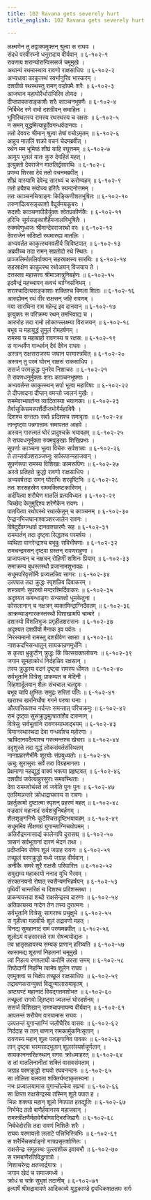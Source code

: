 ```yaml
---
title: 102 Ravana gets severely hurt
title_english: 102 Ravana gets severely hurt

---
```


<div class="audioEmbed"  caption="श्रीराम-हरिसीताराममूर्ति-घनपाठिभ्यां वचनम्" src="https://archive.org/download/Ramayana-recitation-Sriram-harisItArAmamUrti-Ghanapaati-v2/Kanda_6/Kanda_6_YK-102-Ravana_gets_severely_hurt_0.mp3"></div>

लक्ष्मणेन तु तद्वाक्यमुक्तन् श्रुत्वा स राघवः ।  
संदधे परवीरघ्नो धनुरादाय वीर्यवान् ॥ ६-१०२-१  
रावणाय शरान्घोरान्विससर्ज चमूमुखे ।  
अथान्यं रथमास्थाय रावणो राक्षसाधिपः ॥ ६-१०२-२  
अभ्यधावा काकुत्स्थं स्वर्भानुरिव भास्करम् ।  
दशग्रीवो रथस्थस्तु रामन् वज्रोपमैः शरैः ॥ ६-१०२-३  
आजघान महाघोरैर्धाराभिरिव तोयदः ।  
दीप्तपावकसङ्काशैः शरैः काञ्चनभूषणैः ॥ ६-१०२-४  
निर्बिभेद रणे रामो दशग्रीवन् समाहितः ।  
भूमिस्थितस्य रामस्य रथस्थस्य च रक्षसः ॥ ६-१०२-५  
न समन् युद्धमित्याहुर्देवगन्धर्वदानवाः ।  
ततो देववरः श्रीमान् श्रुत्वा तेषां वचोऽमृतम् ॥ ६-१०२-६  
आहूय मातलिं शक्रो वचनं चेदमब्रवीत् ।  
रथेन मम भूमिष्ठं शीघ्रं याहि रघूत्तमम् ॥ ६-१०२-७  
आयूय भूतलं यातः कुरु देवहितं महत् ।  
इत्युक्तो देवराजेन मातलिर्द्वसारथिः ॥ ६-१०२-८  
प्रणम्य शिरसा देवं ततो वचनमब्रवीत् ।  
शीघ्रं यास्यामि देवेन्द्र सारथ्यं च करोम्यहम् ॥ ६-१०२-९  
ततो हयैश्च संयोज्य हरितैः स्यन्दनोत्तमम् ।  
ततः काञ्चनचित्राङ्गः किङ्किणीशतभूषितः ॥ ६-१०२-१०  
तरुणादित्यसङ्काशो वैदूर्यमयकूबरः ।  
सदश्वैः काञ्चनापीडैर्युक्तः श्वेतप्रकीर्णकैः ॥ ६-१०२-११  
हरिभिः सूर्यसङ्काशैर्हेमजालविभूषितैः ।  
रुक्मवेणुध्वजः श्रीमान्देवराजरथो वरः ॥ ६-१०२-१२  
देवराजेन संदिष्टो रथमारुह्य मातलिः ।  
अभ्यवर्तत काकुत्स्थमवतीर्य त्रिविष्टपात् ॥ ६-१०२-१३  
अब्रवीच्च तदा रामन् सप्रतोदो रथे स्थितः ।  
प्राञ्जलिर्मातलिर्वाक्यन् सहस्राक्षस्य सारथिः ॥ ६-१०२-१४  
सहस्राक्षेण काकुत्स्थ रथोअयन् विजयाय ते ।  
दत्तस्तव महासत्त्व श्रीमाञ्शत्रुनिबर्हणः ॥ ६-१०२-१५  
इदमैन्द्रं महच्चापन् कवचं चाग्निसंनिभम् ।  
शराश्चादित्यसङ्काशाः शक्तिश्च विमला शिताः ॥ ६-१०२-१६  
आरुह्येमन् रथं वीर राक्षसन् जहि रावणम् ।  
मया सारथिना राम महेन्द्र इव दानवान् ॥ ६-१०२-१७  
इत्युक्तः स परिक्रम्य रथन् तमभिवाद्य च ।  
आरुरोह तदा रामो लोकाण्ल्लक्ष्म्या विराजयन् ॥ ६-१०२-१८  
बभूव च महायुद्धं तुमुलं रोमहर्षणम् ।  
रामस्य च महाबाहो रावणस्य च रक्षसः ॥ ६-१०२-१९  
स गान्धर्वेण गान्धर्वन् दैवं दैवेन राघवः ।  
अस्त्रन् राक्षसराजस्य जघान परमास्त्रवित् ॥ ६-१०२-२०  
अस्त्रन् तु परमं घोरन् राक्षसं राकसाधिप ।  
ससर्ज परमक्रुद्धः पुनरेव निशाचरः ॥ ६-१०२-२१  
ते रावणधनुर्मुक्ताः शराः काञ्चनभूषणाः ।  
अभ्यवर्तन्त काकुत्स्थन् सर्पा भूत्वा महाविषाः ॥ ६-१०२-२२  
ते दीप्तवदना दीप्तन् वमन्तो ज्वलनं मुखैः ।  
राममेवाभ्यवर्तन्त व्यादितास्या भयानकाः ॥ ६-१०२-२३  
तैर्वासुकिसमस्पर्शैर्दीप्तभोगैर्महाविषैः ।  
दिशश्च सन्तताः सर्वाः प्रदिशश्च समावृताः ॥ ६-१०२-२४  
तान्दृष्ट्वा पन्नगान्रामः समापतत आहवे ।  
अस्त्रन् गारुत्मतं घोरं प्रादुश्चक्रे भयावहम् ॥ ६-१०२-२५  
ते राघवधनुर्मुक्ता रुक्मपुङ्खाः शिखिप्रभाः ।  
सुपर्णाः काञ्चना भूत्वा विचेरुः सर्पशत्रवः ॥ ६-१०२-२६  
ते तान्सर्वाञ्शराञ्जघ्नुः सर्परूपान्महाजवान् ।  
सुपर्णरूपा रामस्य विशिखाः कामरूपिणः ॥ ६-१०२-२७  
अस्त्रे प्रतिहते क्रुद्धो रावणो राक्षसाधिपः ।  
अभ्यवर्षत्तदा रामन् घोराभिः शरवृष्टिभिः ॥ ६-१०२-२८  
ततः शरसहस्रेण राममक्लिष्टकारिणम् ।  
अर्दयित्वा शरौघेण मातलिं प्रत्यविध्यत ॥ ६-१०२-२९  
चिच्छेद केतुमुद्दिश्य शरेणैकेन रावणः ।  
पातयित्वा रथोपस्थे रथात्केतुन् च काञ्चनम् ॥ ६-१०२-३०  
ऐन्द्रानभिजघानाश्वाञ्शरजालेन रावणः ।  
विषेदुर्देवगन्धर्वा दानवाश्चारणैः सह ॥ ६-१०२-३१  
राममार्तन् तदा दृष्ट्वा सिद्धाश्च परमर्षयः ।  
व्यथिता वानरेन्द्राश्च बभूवुः सविभीषणाः ॥ ६-१०२-३२  
रामचन्द्रमसन् दृष्ट्वा ग्रस्तन् रावणराहुणा ।  
प्राजापत्यन् च नक्षत्रन् रोहिणीं शशिनः प्रियाम् ॥ ६-१०२-३३  
समाक्रम्य बुधस्तस्थौ प्रजानामशुभावहः ।  
सधूमपरिवृत्तोर्मिः प्रज्वलन्निव सागरः ॥ ६-१०२-३४  
उत्पपात तदा क्रुद्धः स्पृशन्निव दिवाकरम् ।  
शस्त्रवर्णः सुपरुषो मन्दरश्मिर्दिवाकरः ॥ ६-१०२-३५  
अदृश्यत कबन्धाङ्गः सन्सक्तो धूमकेतुना ।  
कोसलानान् च नक्षत्रन् व्यक्तमिन्द्राग्निदैवतम् ॥ ६-१०२-३६  
आक्रम्याङ्गारकस्तस्थौ विशाखामपि चाम्बरे ।  
दशास्यो विंशतिभुजः प्रगृहीतशरासनः ॥ ६-१०२-३७  
अदृश्यत दशग्रीवो मैनाक इव पर्वतः ।  
निरस्यमानो रामस्तु दशग्रीवेण रक्षसा ॥ ६-१०२-३८  
नाशकदभिसन्धातुन् सायकान्रणमूर्धनि ।  
स कृत्वा भ्रुकुटीन् क्रुद्धः किं चित्सन्रक्तलोचनः ॥ ६-१०२-३९  
जगाम सुमहाक्रोधं निर्दहन्निव रक्षसान् ।  
तस्य क्रुद्धस्य वदनं दृष्ट्वा रामस्य धीमतः ॥ ६-१०२-४०  
सर्वभूतानि वित्रेसुः प्राकम्पत च मेदिनी ।  
सिंहशार्दूलवान् शैलः संचचाल चलद्द्रुमः ।  
बभूव चापि क्षुभितः समुद्रः सरितां पतिः ॥ ६-१०२-४१  
खराश्च खरनिर्घोषा गगने परुषा घनाः ।  
औत्पातिकाश्च नर्दन्तः समन्तात् परिचक्रमुः ॥ ६-१०२-४२  
रामं दृष्ट्वा सुसंक्रुद्धमुत्पातांशैव दारुणान् ।  
वित्रेसुः सर्वभूतानि रावणस्याभवद्भयम् ॥ ६-१०२-४३  
विमानस्थास्थदा देवा गन्धर्वाश्च महोरगाः ।  
ऋषिदानवदैत्याश्च गरुत्मन्तश्च खेचराः ॥ ६-१०२-४४  
ददृशुस्ते तदा युद्धं लोकसंवर्तसंस्थितम्  
नानाप्रहरणैर्भीमैः शूरयोः संप्रयुध्यतोः ॥ ६-१०२-४५  
ऊचुः सुरासुराः सर्वे तदा विग्रहमागताः ।  
प्रेक्षमाणा महद्युद्धं वाक्यं भक्त्या प्रहृष्टवत् ॥ ६-१०२-४६  
दशग्रीवं जयेत्याहुरसुराः समवस्थिताः ।  
देवा राममवोचंस्ते त्वं जयेति पुनः पुनः ॥ ६-१०२-४७  
एतस्मिन्नन्तरे क्रोधाद्राघवस्य स रावणः ।  
प्रहर्तुकामो दुष्टात्मा स्पृशन् प्रहरणं महत् ॥ ६-१०२-४८  
वज्रसारं महानादं सर्वशत्रुनिबर्हणम् ।  
शैलशृङ्गनिभैः कूटैश्चित्तदृष्टिभयावहम् ॥ ६-१०२-४९  
सधूममिव तीक्षणग्रं युगान्ताग्निचयोपमम् ।  
अतिरौद्रमनासाद्यं कालेनापि दुरासद्म् ॥ ६-१०२-५०  
त्रासनं सर्वभूतानां दारणं भेदनं तथा ।  
प्रदीप्तमिव रोषेण शूलं जग्राह रावणः ॥ ६-१०२-५१  
तच्छूलं परमक्रुद्धो मध्ये जग्राह वीर्यवान् ।  
अनीकैः समरे शूरै राक्षसैः परिवारितः ॥ ६-१०२-५२  
समुद्यम्य महाकायो ननाद युधि भैरवम् ।  
संरक्तनयनो रोषात् स्वसैन्यमभिहर्षयन् ॥ ६-१०२-५३  
पृथिवीं चान्तरिक्षं च दिशश्च प्रदिशस्तथा ।  
प्राकम्पयत्तदा शब्दो राक्षसेन्द्रस्य दारुणः ॥ ६-१०२-५४  
अतिकायस्य नादेन तेन तस्य दुरात्मनः ।  
सर्वभूतानि वित्रेसुः सागरश्च प्रचुक्षुभे ॥ ६-१०२-५५  
स गृहीत्वा महावीर्यः शूलं तद्रावणो महत् ।  
विनद्य सुमहानादं रामं परुषमब्रवीत् ॥ ६-१०२-५६  
शूलोऽयं वज्रसारस्ते राम रोषन्मयोद्यतः ।  
तव भ्रातृसहायस्य सम्यक् प्राणान् हरिष्यति ॥ ६-१०२-५७  
रक्षसामद्य शूराणां निहतानां चमूमुखे ।  
त्वां निहत्य रणश्लाघी करोमि तरसा समम् ॥ ६-१०२-५८  
तिष्ठेदानीं निहन्मि त्वामेष शूलेन राघव ।  
एवमुक्त्वा स चिक्षेप तच्छूलं राक्षसाधिपः ॥ ६-१०२-५९  
तद्रावणकरान्मुक्तं विद्युन्मालासमावृतम् ।  
अष्टघण्टं महानादं वियद्गतमशोभत ॥ ६-१०२-६०  
तच्छूलां रागवो द्ऱिष्ट्वा ज्वलन्तं घोरदर्शनम् ।  
ससर्ज विशिखान् रामश्चापमायम्य वीर्यवान् ॥ ६-१०२-६१  
आपतन्तं शरौघेण वारयामास राघवः ।  
उत्पतन्तं युगान्ताग्निं जलौघैरिव वासवः ॥ ६-१०२-६२  
निर्ददाह स तान् बाणान् रामकार्मुकनिःसृतान् ।  
रावणस्य महान् शूलः पतङ्गानिव पावकः ॥ ६-१०२-६३  
तान् दृष्ट्वा भस्मसाद्भूतान् शूलसंस्पर्शचूर्णतान् ।  
सायकानन्तरिक्षस्थान् रागवः क्रोधमाहरत् ॥ ६-१०२-६४  
स तां मातलिनानीतां शक्तिं वासवसंमताम् ।  
जग्राह परमक्रुद्धो राघवो रघवनन्दनः ॥ ६-१०२-६५  
सा तोलिता बलवता शक्तिर्घण्टाकृतस्वना ।  
नभः प्रज्वालयामास युगान्तोल्केव सप्रभा ॥ ६-१०२-६६  
सा क्षिप्ता राक्षसेन्द्रस्य तस्मिन् शूले पपात ह ।  
भिन्नः शक्त्या महान् शूलो निपपात हतद्युतिः ॥ ६-१०२-६७  
निर्भभेद ततो बाणैर्हयानस्य महाजवान् ।  
रामस्त्रीक्षणैर्महावेगैर्बाणवद्भिरजिह्मगैः ॥ ६-१०२-६८  
निर्बधेदोरसि तदा रावणं निशितैः शरैः ।  
राघवः परमायत्तो ललाटे पत्त्रिभिस्त्रिभिः ॥ ६-१०२-६९  
स शरैर्भिन्नसर्वाङ्गो गात्रप्रसृतशोणितः ।  
राक्षसेन्द्रः समूहस्थः पुल्लाशोक इवाबभौ ॥ ६-१०२-७०  
स रामबाणैरतिविद्धगात्रो ।  
निशाचरेन्द्रः क्षतजार्द्रगात्रः ।  
जगाम खेदं च समाजमध्ये ।  
क्रोधं च चक्रे सुभृशं तदानीम् ॥ ६-१०२-७१  
इत्यार्षे श्रीमद्रामायणे आदिकाव्ये युद्धकाण्डे द्व्यधिकशततमः सर्गः